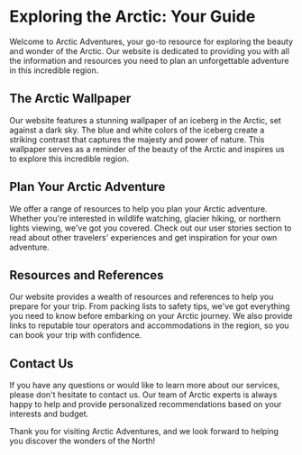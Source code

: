 <!--font:Poppins-->

# Exploring the Arctic: Your Guide

Welcome to Arctic Adventures, your go-to resource for exploring the beauty and wonder of the Arctic. Our website is dedicated to providing you with all the information and resources you need to plan an unforgettable adventure in this incredible region.

## The Arctic Wallpaper

Our website features a stunning wallpaper of an iceberg in the Arctic, set against a dark sky. The blue and white colors of the iceberg create a striking contrast that captures the majesty and power of nature. This wallpaper serves as a reminder of the beauty of the Arctic and inspires us to explore this incredible region.

## Plan Your Arctic Adventure

We offer a range of resources to help you plan your Arctic adventure. Whether you're interested in wildlife watching, glacier hiking, or northern lights viewing, we've got you covered. Check out our user stories section to read about other travelers' experiences and get inspiration for your own adventure.

## Resources and References

Our website provides a wealth of resources and references to help you prepare for your trip. From packing lists to safety tips, we've got everything you need to know before embarking on your Arctic journey. We also provide links to reputable tour operators and accommodations in the region, so you can book your trip with confidence.

## Contact Us

If you have any questions or would like to learn more about our services, please don't hesitate to contact us. Our team of Arctic experts is always happy to help and provide personalized recommendations based on your interests and budget.

Thank you for visiting Arctic Adventures, and we look forward to helping you discover the wonders of the North!

<!--

Write me content for website with wallpaper which alt text is:

"A photograph of an iceberg in the Arctic, with the blue and white colors contrasting against a dark sky."

The name/title of the page should not be 1:1 copy of the alt text but rather a real content of the website which is using this wallpaper.

- Use markdown format 
- Start with heading
- Heading should be short and concise
- The content should look like a real website 
- The website should not be about the wallpaper, wallpaper is just a related background
- Heading should be contain work "wallpaper" or "background"
- Include real sections like references, contact, user stories, etc. use things relevant to the page purpose.
- Feel free to use structure like headings, bullets, numbering, blockquotes, paragraphs, horizontal lines, etc.
- You can use formatting like bold or _italic_
- You can include UTF-8 emojis
- Links should be only #hash anchors (and you can refer to the document itself)
- Do not include images


---


# Arctic Adventures: Discover the Wonders of the North

Welcome to Arctic Adventures, your one-stop-shop for all things related to exploring the beauty and wonder of the Arctic. Our website is dedicated to providing you with the best information and resources to make your Arctic adventure unforgettable.

## The Arctic Wallpaper

Our stunning wallpaper featuring an iceberg in the Arctic serves as a beautiful backdrop to our website. This photograph captures the essence of the Arctic with its blue and white colors contrasting against a dark sky. It reminds us of the majesty and power of nature and inspires us to explore this incredible region.

## Plan Your Arctic Adventure

At Arctic Adventures, we offer a range of resources to help you plan your trip to the Arctic. Whether you're interested in wildlife watching, glacier hiking, or northern lights viewing, we've got you covered. Check out our user stories section to read about other travelers' experiences and get inspiration for your own adventure.

## Resources and References

Our website also provides a wealth of resources and references to help you prepare for your trip. From packing lists to safety tips, we've got everything you need to know before embarking on your Arctic journey. We also provide links to reputable tour operators and accommodations in the region, so you can book your trip with confidence.

## Contact Us

If you have any questions or would like to learn more about our services, please don't hesitate to contact us. Our team of Arctic experts is always happy to help and provide personalized recommendations based on your interests and budget.

Thank you for visiting Arctic Adventures, and we look forward to helping you plan your dream Arctic adventure!


---


Heading is too long, rewrite whole content.


---


# Explore the Arctic: Plan Your Adventure Today

Welcome to our website dedicated to helping you plan your Arctic adventure. Our goal is to provide you with all the information and resources you need to make your trip unforgettable.

## The Arctic Wallpaper

Our website features a stunning wallpaper of an iceberg in the Arctic, set against a dark sky. The blue and white colors of the iceberg create a striking contrast that captures the beauty and power of nature. This wallpaper serves as a reminder of the majesty of the Arctic and inspires us to explore this incredible region.

## Plan Your Arctic Adventure

We offer a range of resources to help you plan your Arctic adventure. Whether you're interested in wildlife watching, glacier hiking, or northern lights viewing, we've got you covered. Check out our user stories section to read about other travelers' experiences and get inspiration for your own adventure.

## Resources and References

Our website provides a wealth of resources and references to help you prepare for your trip. From packing lists to safety tips, we've got everything you need to know before embarking on your Arctic journey. We also provide links to reputable tour operators and accommodations in the region, so you can book your trip with confidence.

## Contact Us

If you have any questions or would like to learn more about our services, please don't hesitate to contact us. Our team of Arctic experts is always happy to help and provide personalized recommendations based on your interests and budget.

Thank you for visiting our website, and we look forward to helping you plan your dream Arctic adventure!


---


Heading is too long, rewrite whole content.


---


# Discover the Arctic: Your Ultimate Guide to Adventure

Welcome to our website, your ultimate guide to exploring the wonders of the Arctic. Our mission is to provide you with all the information and resources you need to plan an unforgettable adventure in this breathtaking region.

## The Arctic Wallpaper

Our stunning wallpaper features a photograph of an iceberg in the Arctic, set against a dark sky. The blue and white colors of the iceberg create a striking contrast that captures the beauty and power of nature. This wallpaper serves as a reminder of the majesty of the Arctic and inspires us to explore this incredible region.

## Plan Your Arctic Adventure

We offer a range of resources to help you plan your Arctic adventure. Whether you're interested in wildlife watching, glacier hiking, or northern lights viewing, we've got you covered. Check out our user stories section to read about other travelers' experiences and get inspiration for your own adventure.

## Resources and References

Our website provides a wealth of resources and references to help you prepare for your trip. From packing lists to safety tips, we've got everything you need to know before embarking on your Arctic journey. We also provide links to reputable tour operators and accommodations in the region, so you can book your trip with confidence.

## Contact Us

If you have any questions or would like to learn more about our services, please don't hesitate to contact us. Our team of Arctic experts is always happy to help and provide personalized recommendations based on your interests and budget.

Thank you for visiting our website, and we look forward to helping you discover the magic of the Arctic!


---


Heading is too long, rewrite whole content.


---


# Arctic Adventures: Your Guide to Exploring the North

Welcome to Arctic Adventures, your go-to resource for exploring the beauty and wonder of the Arctic. Our website is dedicated to providing you with all the information and resources you need to plan an unforgettable adventure in this incredible region.

## The Arctic Wallpaper

Our website features a stunning wallpaper of an iceberg in the Arctic, set against a dark sky. The blue and white colors of the iceberg create a striking contrast that captures the majesty and power of nature. This wallpaper serves as a reminder of the beauty of the Arctic and inspires us to explore this incredible region.

## Plan Your Arctic Adventure

We offer a range of resources to help you plan your Arctic adventure. Whether you're interested in wildlife watching, glacier hiking, or northern lights viewing, we've got you covered. Check out our user stories section to read about other travelers' experiences and get inspiration for your own adventure.

## Resources and References

Our website provides a wealth of resources and references to help you prepare for your trip. From packing lists to safety tips, we've got everything you need to know before embarking on your Arctic journey. We also provide links to reputable tour operators and accommodations in the region, so you can book your trip with confidence.

## Contact Us

If you have any questions or would like to learn more about our services, please don't hesitate to contact us. Our team of Arctic experts is always happy to help and provide personalized recommendations based on your interests and budget.

Thank you for visiting Arctic Adventures, and we look forward to helping you discover the wonders of the North!


---


Write me a Google font which is best fitting for the website.

Pick from the list:
- Great Vibes
- Open Sans
- Exo 2
- Poppins
- Alegreya
- Raleway
- Playfair Display
- Lobster
- Dancing Script
- Inter
- Futura
- IBM Plex Sans
- Montserrat
- Barlow Condensed
- Roboto
- Lato
- Orbitron


Write just the font name nothing else.


---


Poppins

-->

